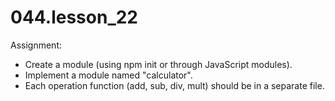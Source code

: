 # 044.lesson_22

Assignment:

- Create a module (using npm init or through JavaScript modules).
- Implement a module named "calculator".
- Each operation function (add, sub, div, mult) should be in a separate file.
